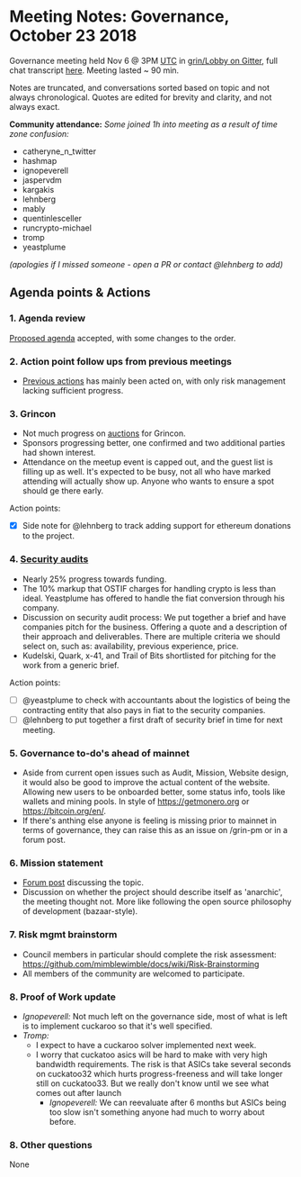 # Meeting Notes: Governance, October 23 2018

Governance meeting held Nov 6 @ 3PM [UTC](http://www.timebie.com/std/utc.php) in [grin/Lobby on Gitter](https://gitter.im/grin_community/Lobby), full chat transcript [here](https://gitter.im/grin_community/Lobby?at=5be1ac75f25a725338fdf19a). Meeting lasted ~ 90 min.

Notes are truncated, and conversations sorted based on topic and not always chronological. Quotes are edited for brevity and clarity, and not always exact. 

**Community attendance:**
_Some joined 1h into meeting as a result of time zone confusion:_
* catheryne_n_twitter
* hashmap
* ignopeverell
* jaspervdm
* kargakis
* lehnberg
* mably
* quentinlesceller
* runcrypto-michael
* tromp
* yeastplume

_(apologies if I missed someone - open a PR or contact @lehnberg to add)_


## Agenda points & Actions

### 1. Agenda review
[Proposed agenda](https://github.com/mimblewimble/grin-pm/issues/5) accepted, with some changes to the order.

### 2. Action point follow ups from previous meetings

* [Previous actions](https://github.com/mimblewimble/grin-pm/blob/master/notes/20181023-meeting-governance.md) has mainly been acted on, with only risk management lacking sufficient progress.

### 3. Grincon
* Not much progress on [auctions](https://github.com/mimblewimble/grin-pm/issues/9) for Grincon.
* Sponsors progressing better, one confirmed and two additional parties had shown interest.
* Attendance on the meetup event is capped out, and the guest list is filling up as well. It's expected to be busy, not all who have marked attending will actually show up. Anyone who wants to ensure a spot should ge there early.

Action points:
* [X] Side note for @lehnberg to track adding support for ethereum donations to the project.

### 4. [Security audits](https://github.com/mimblewimble/grin/issues/1609)

* Nearly 25% progress towards funding.
* The 10% markup that OSTIF charges for handling crypto is less than ideal. Yeastplume has offered to handle the fiat conversion through his company.
* Discussion on security audit process: We put together a brief and have companies pitch for the business. Offering a quote and a description of their approach and deliverables. There are multiple criteria we should select on, such as: availability, previous experience, price.
* Kudelski, Quark, x-41, and Trail of Bits shortlisted for pitching for the work from a generic brief.

Action points:
* [ ] @yeastplume to check with accountants about the logistics of being the contracting entity that also pays in fiat to the security companies.
* [ ] @lehnberg to put together a first draft of security brief in time for next meeting.

### 5. Governance to-do's ahead of mainnet
* Aside from current open issues such as Audit, Mission, Website design, it would also be good to improve the actual content of the website. Allowing new users to be onboarded better, some status info, tools like wallets and mining pools. In style of https://getmonero.org or https://bitcoin.org/en/.
* If there's anthing else anyone is feeling is missing prior to mainnet in terms of governance, they can raise this as an issue on /grin-pm or in a forum post.

### 6. Mission statement
* [Forum post](https://www.grin-forum.org/t/help-us-write-grins-mission-statement/1114) discussing the topic.
* Discussion on whether the project should describe itself as 'anarchic', the meeting thought not. More like following the open source philosophy of development (bazaar-style).

### 7. Risk mgmt brainstorm
* Council members in particular should complete the risk assessment: https://github.com/mimblewimble/docs/wiki/Risk-Brainstorming
* All members of the community are welcomed to participate.

### 8. Proof of Work update
* _Ignopeverell:_ Not much left on the governance side, most of what is left is to implement cuckaroo so that it's well specified.
* _Tromp:_ 
   * I expect to have a cuckaroo solver implemented next week.
   * I worry that cuckatoo asics will be hard to make with very high bandwidth requirements. The risk is that ASICs take several seconds on cuckatoo32 which hurts progress-freeness and will take longer still on cuckatoo33. But we really don't know until we see what comes out after launch
      * _Ignopeverell:_  We can reevaluate after 6 months but ASICs being too slow isn't something anyone had much to worry about before.

### 8. Other questions

None
